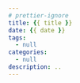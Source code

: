 ```yaml
---
# prettier-ignore
title: {{ title }}
date: {{ date }}
tags:
  - null
categories:
  - null
description: ..
---
```

